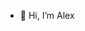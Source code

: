 - 👋 Hi, I’m Alex
<!---
Alibobaouwadawaba/Alibobaouwadawaba is a ✨ special ✨ repository because its `README.md` (this file) appears on your GitHub profile.
You can click the Preview link to take a look at your changes.
--->
